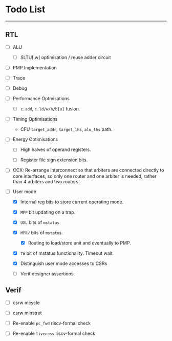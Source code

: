 
# Todo List

---

## RTL

- [ ] ALU

  - [ ] SLTU[.w] optimisation / reuse adder circuit

- [ ] PMP Implementation

- [ ] Trace

- [ ] Debug

- [ ] Performance Optmisations

  - [ ] `c.add`, `c.ld/w/h/b[u]` fusion.

- [ ] Timing Optimisations

  - CFU `target_addr`, `target_lhs`, `alu_lhs` path.

- [ ] Energy Optimisations

  - [ ] High halves of operand registers.

  - [ ] Register file sign extension bits.

- [ ] CCX: Re-arrange interconnect so that arbiters are connected
           directly to core interfaces, so only one router and
           one arbiter is needed, rather than 4 arbiters and two routers.

- [ ] User mode

  - [X] Internal reg bits to store current operating mode.

  - [X] `MPP` bit updating on a trap.

  - [X] `UXL` bits of `mstatus`

  - [X] `MPRV` bits of `mstatus`.
    
    - [X] Routing to load/store unit and eventually to PMP.

  - [X] `TW` bit of mstatus functionality. Timeout wait.

  - [X] Distinguish user mode accesses to CSRs

  - [ ] Verif designer assertions.

## Verif

- [ ] csrw mcycle
- [ ] csrw minstret
- [ ] Re-enable `pc_fwd` riscv-formal check
- [ ] Re-enable `liveness` riscv-formal check

